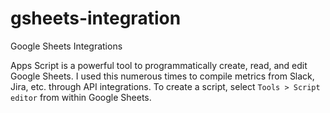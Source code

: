 # gsheets-integration
Google Sheets Integrations

Apps Script is a powerful tool to programmatically create, read, and edit Google Sheets. I used this numerous times to compile metrics from Slack, Jira, etc. through API integrations. To create a script, select `Tools > Script editor` from within Google Sheets.
